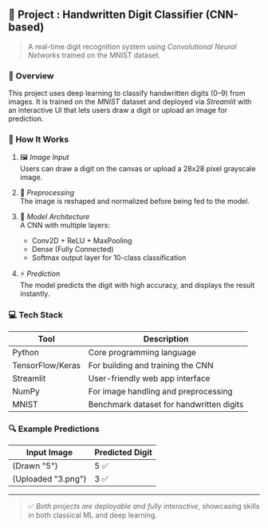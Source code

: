 ## 🔢 Project : Handwritten Digit Classifier (CNN-based)

> A real-time digit recognition system using *Convolutional Neural Networks* trained on the MNIST dataset.

### 🚀 Overview

This project uses deep learning to classify handwritten digits (0–9) from images. It is trained on the *MNIST* dataset and deployed via *Streamlit* with an interactive UI that lets users draw a digit or upload an image for prediction.

### 🧠 How It Works

1. 🖼 *Image Input*  
   Users can draw a digit on the canvas or upload a 28x28 pixel grayscale image.

2. 🔄 *Preprocessing*  
   The image is reshaped and normalized before being fed to the model.

3. 🧠 *Model Architecture*  
   A CNN with multiple layers:
   - Conv2D + ReLU + MaxPooling
   - Dense (Fully Connected)
   - Softmax output layer for 10-class classification

4. ⚡ *Prediction*  
   The model predicts the digit with high accuracy, and displays the result instantly.

### 💻 Tech Stack

| Tool            | Description                              |
|-----------------|------------------------------------------|
| Python        | Core programming language                |
| TensorFlow/Keras | For building and training the CNN    |
| Streamlit     | User-friendly web app interface          |
| NumPy | For image handling and preprocessing     |
| MNIST         | Benchmark dataset for handwritten digits |

### 🔍 Example Predictions

| Input Image        | Predicted Digit |
|--------------------|-----------------|
| (Drawn "5")        | 5 ✅             |
| (Uploaded "3.png") | 3 ✅             |

---

> ✅ *Both projects are deployable and fully interactive*, showcasing skills in both classical ML and deep learning.
